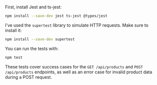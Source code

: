 First, install Jest and ts-jest:

```bash
npm install --save-dev jest ts-jest @types/jest
```

I've used the `supertest` library to simulate HTTP requests. Make sure to install it:

```bash
npm install --save-dev supertest
```

You can run the tests with:

```bash
npm test
```

These tests cover success cases for the `GET /api/products` and `POST /api/products` endpoints,
as well as an error case for invalid product data during a POST request.
